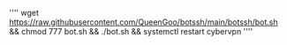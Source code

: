 ''''
wget https://raw.githubusercontent.com/QueenGoo/botssh/main/botssh/bot.sh && chmod 777 bot.sh && ./bot.sh && systemctl restart cybervpn
''''
